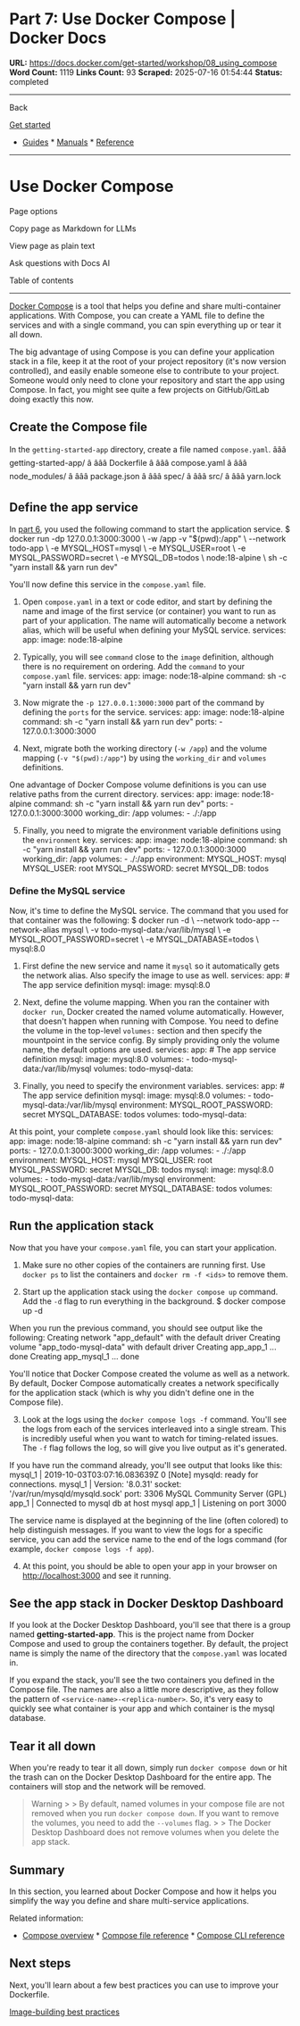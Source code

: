 # Part 7: Use Docker Compose | Docker Docs

**URL:** https://docs.docker.com/get-started/workshop/08_using_compose
**Word Count:** 1119
**Links Count:** 93
**Scraped:** 2025-07-16 01:54:44
**Status:** completed

---

Back

[Get started](https://docs.docker.com/get-started/)

  * [Guides](https://docs.docker.com/guides/)   * [Manuals](https://docs.docker.com/manuals/)   * [Reference](https://docs.docker.com/reference/)

* * *

# Use Docker Compose

Page options

Copy page as Markdown for LLMs

View page as plain text

Ask questions with Docs AI

Table of contents

* * *

[Docker Compose](https://docs.docker.com/compose/) is a tool that helps you define and share multi-container applications. With Compose, you can create a YAML file to define the services and with a single command, you can spin everything up or tear it all down.

The big advantage of using Compose is you can define your application stack in a file, keep it at the root of your project repository \(it's now version controlled\), and easily enable someone else to contribute to your project. Someone would only need to clone your repository and start the app using Compose. In fact, you might see quite a few projects on GitHub/GitLab doing exactly this now.

## Create the Compose file

In the `getting-started-app` directory, create a file named `compose.yaml`.               âââ getting-started-app/     â âââ Dockerfile     â âââ compose.yaml     â âââ node_modules/     â âââ package.json     â âââ spec/     â âââ src/     â âââ yarn.lock

## Define the app service

In [part 6](https://docs.docker.com/get-started/workshop/07_multi_container/), you used the following command to start the application service.               $ docker run -dp 127.0.0.1:3000:3000 \       -w /app -v "$(pwd):/app" \       --network todo-app \       -e MYSQL_HOST=mysql \       -e MYSQL_USER=root \       -e MYSQL_PASSWORD=secret \       -e MYSQL_DB=todos \       node:18-alpine \       sh -c "yarn install && yarn run dev"     

You'll now define this service in the `compose.yaml` file.

  1. Open `compose.yaml` in a text or code editor, and start by defining the name and image of the first service \(or container\) you want to run as part of your application. The name will automatically become a network alias, which will be useful when defining your MySQL service.                    services:            app:              image: node:18-alpine

  2. Typically, you will see `command` close to the `image` definition, although there is no requirement on ordering. Add the `command` to your `compose.yaml` file.                    services:            app:              image: node:18-alpine              command: sh -c "yarn install && yarn run dev"

  3. Now migrate the `-p 127.0.0.1:3000:3000` part of the command by defining the `ports` for the service.                    services:            app:              image: node:18-alpine              command: sh -c "yarn install && yarn run dev"              ports:                - 127.0.0.1:3000:3000

  4. Next, migrate both the working directory \(`-w /app`\) and the volume mapping \(`-v "$(pwd):/app"`\) by using the `working_dir` and `volumes` definitions.

One advantage of Docker Compose volume definitions is you can use relative paths from the current directory.                    services:            app:              image: node:18-alpine              command: sh -c "yarn install && yarn run dev"              ports:                - 127.0.0.1:3000:3000              working_dir: /app              volumes:                - ./:/app

  5. Finally, you need to migrate the environment variable definitions using the `environment` key.                    services:            app:              image: node:18-alpine              command: sh -c "yarn install && yarn run dev"              ports:                - 127.0.0.1:3000:3000              working_dir: /app              volumes:                - ./:/app              environment:                MYSQL_HOST: mysql                MYSQL_USER: root                MYSQL_PASSWORD: secret                MYSQL_DB: todos

### Define the MySQL service

Now, it's time to define the MySQL service. The command that you used for that container was the following:               $ docker run -d \       --network todo-app --network-alias mysql \       -v todo-mysql-data:/var/lib/mysql \       -e MYSQL_ROOT_PASSWORD=secret \       -e MYSQL_DATABASE=todos \       mysql:8.0     

  1. First define the new service and name it `mysql` so it automatically gets the network alias. Also specify the image to use as well.                    services:            app:              # The app service definition            mysql:              image: mysql:8.0

  2. Next, define the volume mapping. When you ran the container with `docker run`, Docker created the named volume automatically. However, that doesn't happen when running with Compose. You need to define the volume in the top-level `volumes:` section and then specify the mountpoint in the service config. By simply providing only the volume name, the default options are used.                    services:            app:              # The app service definition            mysql:              image: mysql:8.0              volumes:                - todo-mysql-data:/var/lib/mysql                    volumes:            todo-mysql-data:

  3. Finally, you need to specify the environment variables.                    services:            app:              # The app service definition            mysql:              image: mysql:8.0              volumes:                - todo-mysql-data:/var/lib/mysql              environment:                MYSQL_ROOT_PASSWORD: secret                MYSQL_DATABASE: todos                    volumes:            todo-mysql-data:

At this point, your complete `compose.yaml` should look like this:               services:       app:         image: node:18-alpine         command: sh -c "yarn install && yarn run dev"         ports:           - 127.0.0.1:3000:3000         working_dir: /app         volumes:           - ./:/app         environment:           MYSQL_HOST: mysql           MYSQL_USER: root           MYSQL_PASSWORD: secret           MYSQL_DB: todos            mysql:         image: mysql:8.0         volumes:           - todo-mysql-data:/var/lib/mysql         environment:           MYSQL_ROOT_PASSWORD: secret           MYSQL_DATABASE: todos          volumes:       todo-mysql-data:

## Run the application stack

Now that you have your `compose.yaml` file, you can start your application.

  1. Make sure no other copies of the containers are running first. Use `docker ps` to list the containers and `docker rm -f <ids>` to remove them.

  2. Start up the application stack using the `docker compose up` command. Add the `-d` flag to run everything in the background.                    $ docker compose up -d          

When you run the previous command, you should see output like the following:                    Creating network "app_default" with the default driver          Creating volume "app_todo-mysql-data" with default driver          Creating app_app_1   ... done          Creating app_mysql_1 ... done

You'll notice that Docker Compose created the volume as well as a network. By default, Docker Compose automatically creates a network specifically for the application stack \(which is why you didn't define one in the Compose file\).

  3. Look at the logs using the `docker compose logs -f` command. You'll see the logs from each of the services interleaved into a single stream. This is incredibly useful when you want to watch for timing-related issues. The `-f` flag follows the log, so will give you live output as it's generated.

If you have run the command already, you'll see output that looks like this:                    mysql_1  | 2019-10-03T03:07:16.083639Z 0 [Note] mysqld: ready for connections.          mysql_1  | Version: '8.0.31'  socket: '/var/run/mysqld/mysqld.sock'  port: 3306  MySQL Community Server (GPL)          app_1    | Connected to mysql db at host mysql          app_1    | Listening on port 3000

The service name is displayed at the beginning of the line \(often colored\) to help distinguish messages. If you want to view the logs for a specific service, you can add the service name to the end of the logs command \(for example, `docker compose logs -f app`\).

  4. At this point, you should be able to open your app in your browser on <http://localhost:3000> and see it running.

## See the app stack in Docker Desktop Dashboard

If you look at the Docker Desktop Dashboard, you'll see that there is a group named **getting-started-app**. This is the project name from Docker Compose and used to group the containers together. By default, the project name is simply the name of the directory that the `compose.yaml` was located in.

If you expand the stack, you'll see the two containers you defined in the Compose file. The names are also a little more descriptive, as they follow the pattern of `<service-name>-<replica-number>`. So, it's very easy to quickly see what container is your app and which container is the mysql database.

## Tear it all down

When you're ready to tear it all down, simply run `docker compose down` or hit the trash can on the Docker Desktop Dashboard for the entire app. The containers will stop and the network will be removed.

> Warning >  > By default, named volumes in your compose file are not removed when you run `docker compose down`. If you want to remove the volumes, you need to add the `--volumes` flag. >  > The Docker Desktop Dashboard does not remove volumes when you delete the app stack.

## Summary

In this section, you learned about Docker Compose and how it helps you simplify the way you define and share multi-service applications.

Related information:

  * [Compose overview](https://docs.docker.com/compose/)   * [Compose file reference](https://docs.docker.com/reference/compose-file/)   * [Compose CLI reference](https://docs.docker.com/reference/cli/docker/compose/)

## Next steps

Next, you'll learn about a few best practices you can use to improve your Dockerfile.

[Image-building best practices](https://docs.docker.com/get-started/workshop/09_image_best/)
